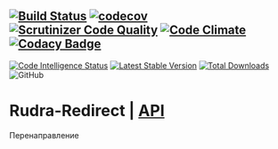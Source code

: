 [![Build Status](https://travis-ci.org/Jagepard/Rudra-Redirect.svg?branch=master)](https://travis-ci.org/Jagepard/Rudra-Redirect)
[![codecov](https://codecov.io/gh/Jagepard/Rudra-Redirect/branch/master/graph/badge.svg)](https://codecov.io/gh/Jagepard/Rudra-Redirect)
[![Scrutinizer Code Quality](https://scrutinizer-ci.com/g/Jagepard/Rudra-Redirect/badges/quality-score.png?b=master)](https://scrutinizer-ci.com/g/Jagepard/Rudra-Redirect/?branch=master)
[![Code Climate](https://codeclimate.com/github/Jagepard/Rudra-Redirect/badges/gpa.svg)](https://codeclimate.com/github/Jagepard/Rudra-Redirect)
[![Codacy Badge](https://api.codacy.com/project/badge/Grade/86edd8dbec394319afd00d7c5eff88bc)](https://www.codacy.com/app/Jagepard/Rudra-Redirect?utm_source=github.com&amp;utm_medium=referral&amp;utm_content=Jagepard/Rudra-Redirect&amp;utm_campaign=Badge_Grade)
-----
[![Code Intelligence Status](https://scrutinizer-ci.com/g/Jagepard/Rudra-Redirect/badges/code-intelligence.svg?b=master)](https://scrutinizer-ci.com/code-intelligence)
[![Latest Stable Version](https://poser.pugx.org/rudra/redirect/v/stable)](https://packagist.org/packages/rudra/redirect)
[![Total Downloads](https://poser.pugx.org/rudra/redirect/downloads)](https://packagist.org/packages/rudra/redirect)
![GitHub](https://img.shields.io/github/license/jagepard/Rudra-Redirect.svg)

# Rudra-Redirect | [API](https://github.com/Jagepard/Rudra-Redirect/blob/master/docs.md "Documentation API")
Перенаправление
